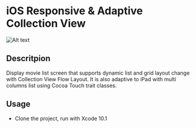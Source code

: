 # iOS Responsive & Adaptive Collection View

![Alt text](./splash.png?raw=true "Responsive & Adaptive Collection View")

## Descritpion
 Display movie list screen that supports dynamic list and grid layout change with Collection View Flow Layout. It is also adaptive to iPad with multi columns list using Cocoa Touch trait classes.

## Usage
- Clone the project, run with Xcode 10.1
